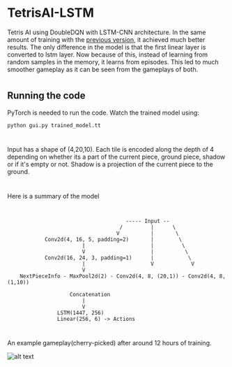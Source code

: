# TetrisAI-LSTM

Tetris AI using DoubleDQN with LSTM-CNN architecture. In the same amount of training with the [previous version](https://github.com/cihatceliker/TetrisAI), it achieved much better results. The only difference in the model is that the first linear layer is converted to lstm layer. Now because of this, instead of learning from random samples in the memory, it learns from episodes. This led to much smoother gameplay as it can be seen from the gameplays of both.

# 
## Running the code
PyTorch is needed to run the code. Watch the trained model using:
```
python gui.py trained_model.tt
```

# 
Input has a shape of (4,20,10). Each tile is encoded along the depth of 4 depending on whether its a part of the current piece, ground piece, shadow or if it's empty or not. Shadow is a projection of the current piece to the ground.

# 
Here is a summary of the model
```


                                      ----- Input --
                                    /         |      \
                                   V          |       \
            Conv2d(4, 16, 5, padding=2)       |        \
                        |                     |         \
                        V                     |          \
            Conv2d(16, 24, 3, padding=1)      |           \  
                        |                     V            V
                        V
    NextPieceInfo - MaxPool2d(2) - Conv2d(4, 8, (20,1)) - Conv2d(4, 8, (1,10)) 
        
                    Concatenation
                        |
                        V
                LSTM(1447, 256)
                Linear(256, 6) -> Actions

```
# 
An example gameplay(cherry-picked) after around 12 hours of training.

![alt text](/tet.gif)
# 

